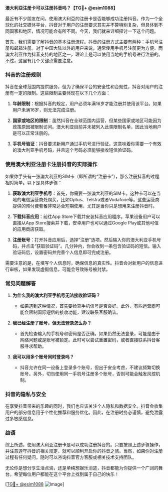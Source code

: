 **澳大利亞注册卡可以注册抖音吗？【TG💪+ @esim1088】**

最近有不少朋友在问，使用澳大利亞的注册卡是否能够成功注册抖音。作为一个全球化的社交媒体平台，抖音对于用户的注册要求其实并不算特别复杂，但具体到不同国家和地区，情况可能会有所不同。今天，我们就来详细探讨一下这个问题。

首先，我们需要了解抖音的基本注册流程。抖音的注册方式主要有两种：手机号注册和邮箱注册。对于中国大陆以外的用户来说，通常使用手机号注册更为方便。而澳大利亚作为抖音支持的地区之一，理论上是可以使用当地的手机号进行注册的。不过，这里有几个关键点需要注意。

### 抖音的注册规则

抖音在全球范围内提供服务，但为了确保平台的安全性和合规性，抖音对用户的注册有一定的限制。这些限制主要体现在以下几个方面：

1. **年龄限制**：根据抖音的规定，用户必须年满16岁才能注册并使用该平台。如果用户未满16岁，则无法完成注册。
   
2. **国家或地区的限制**：虽然抖音在全球范围内运营，但某些国家或地区可能因为政策原因被限制访问。澳大利亚目前并未被列入此类限制名单，因此当地用户是可以正常注册的。

3. **手机号验证**：抖音要求新用户通过手机号进行验证。这意味着你需要一个有效的澳大利亚手机号码，并且这个号码必须能够接收短信验证码。

### 使用澳大利亚注册卡注册抖音的实际操作

如果你手头有一张澳大利亚的SIM卡（即所谓的“注册卡”），那么注册抖音的过程相对简单。以下是具体步骤：

1. **获取澳大利亚手机号**：首先，你需要一张澳大利亚的SIM卡。这种卡可以在当地的电信运营商处购买，比如Optus、Telstra或者Vodafone等。这些运营商提供的预付费套餐非常适合短期使用，尤其是当你只是想用来注册抖音时。

2. **下载抖音应用**：前往App Store下载并安装抖音应用程序。苹果设备用户可以直接从App Store搜索并下载，安卓用户也可以通过Google Play或其他可信的应用商店获取。

3. **注册账号**：打开抖音应用后，选择“注册”选项。然后输入你的澳大利亚手机号码，并点击“获取验证码”。几分钟内，你会收到一条包含验证码的短信。输入验证码后，设置密码并完善个人信息即可完成注册。

需要注意的是，在填写个人信息时，确保信息的真实性。抖音会对新用户的信息进行审核，如果发现虚假信息，可能会导致账号被封禁。

### 常见问题解答

1. **为什么我的澳大利亚手机号无法接收验证码？**
   - 如果遇到这种情况，首先要检查手机信号是否良好。此外，有些运营商可能会限制国际短信的接收功能，建议联系客服确认。

2. **我已经注册了账号，但无法登录怎么办？**
   - 首先检查输入的手机号和密码是否正确。如果仍然无法登录，可能是由于网络问题或是账号被锁定。此时可以尝试重置密码，或者直接联系抖音客服寻求帮助。

3. **我可以用多个账号同时登录吗？**
   - 抖音允许在同一设备上登录多个账号，但出于安全考虑，不建议频繁切换账号。另外，切勿使用同一手机号注册多个账号，否则可能会触发风控机制。

### 抖音的隐私与安全

在享受抖音带来的乐趣的同时，我们也应该关注个人隐私和数据安全。抖音会收集用户的部分信息用于个性化推荐和服务优化。因此，在注册时务必谨慎，避免泄露过多敏感信息。

### 结语

综上所述，使用澳大利亚注册卡是可以成功注册抖音的。只要按照上述步骤操作，并注意遵守抖音的相关规定，就可以顺利开启你的抖音之旅。当然，如果你对注册过程有任何疑问，随时可以咨询抖音官方客服或相关技术支持团队。

无论你是想分享生活点滴，还是单纯想娱乐消遣，抖音都能为你提供一个广阔的舞台。希望每位用户都能在这个平台上找到属于自己的快乐！

[[TG💪+ @esim1088](https://t.me/s/esim1088) ![Image](https://i.postimg.cc/4NQfJmqS/Snipaste-2025-05-13-00-14-12.png)]